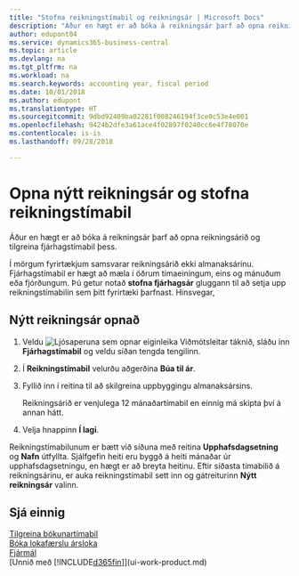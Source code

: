 ```yaml
---
title: "Stofna reikningstímabil og reikningsár | Microsoft Docs"
description: "Áður en hægt er að bóka á reikningsár þarf að opna reikningsárið og tilgreina reikningstímabil þess."
author: edupont04
ms.service: dynamics365-business-central
ms.topic: article
ms.devlang: na
ms.tgt_pltfrm: na
ms.workload: na
ms.search.keywords: accounting year, fiscal period
ms.date: 10/01/2018
ms.author: edupont
ms.translationtype: HT
ms.sourcegitcommit: 9dbd92409ba02281f008246194f3ce0c53e4e001
ms.openlocfilehash: 9424b2dfe3a61ace4f02897f0240cc6e4f78070e
ms.contentlocale: is-is
ms.lasthandoff: 09/28/2018

---
```

# <a name="open-a-new-fiscal-year-and-create-accounting-periods"></a>Opna nýtt reikningsár og stofna reikningstímabil
Áður en hægt er að bóka á reikningsár þarf að opna reikningsárið og tilgreina fjárhagstímabil þess.  

Í mörgum fyrirtækjum samsvarar reikningsárið ekki almanaksárinu. Fjárhagstímabil er hægt að mæla í öðrum tímaeiningum, eins og mánuðum eða fjórðungum. Þú getur notað **stofna fjárhagsár** gluggann til að setja upp reikningstímabilin sem þitt fyrirtæki þarfnast. Hinsvegar,   

## <a name="to-open-a-new-fiscal-year"></a>Nýtt reikningsár opnað
1. Veldu ![Ljósaperuna sem opnar eiginleika Viðmótsleitar](media/ui-search/search_small.png "Segðu mér hvað þú vilt gera") táknið, sláðu inn **Fjárhagstímabil** og veldu síðan tengda tengilinn.
2. Í **Reikningstímabil** velurðu aðgerðina **Búa til ár**.
3. Fyllið inn í reitina til að skilgreina uppbyggingu almanaksársins.

    Reikningsárið er venjulega 12 mánaðartímabil en einnig má skipta því á annan hátt.
4. Velja hnappinn **Í lagi**.

Reikningstímabilunum er bætt við síðuna með reitina **Upphafsdagsetning** og **Nafn** útfyllta. Sjálfgefin heiti eru byggð á heiti mánaðar úr upphafsdagsetningu, en hægt er að breyta heitinu. Eftir síðasta tímabilið á reikningsárinu, er auka reikningstímabil sett inn og gátreiturinn **Nýtt reikningsár** valinn.  


## <a name="see-also"></a>Sjá einnig
[Tilgreina bókunartímabil](finance-how-specify-posting-periods.md)  
[Bóka lokafærslu ársloka](year-how-post-year-end-close-entry.md)  
[Fjármál](finance.md)  
[Unnið með [!INCLUDE[d365fin](includes/d365fin_md.md)]](ui-work-product.md)

